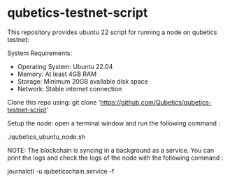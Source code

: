 # qubetics-testnet-script

This repository provides ubuntu 22 script for running a node on qubetics testnet:

System Requirements:

- Operating System: Ubuntu 22.04
- Memory: At least 4GB RAM
- Storage: Minimum 20GB available disk space
- Network: Stable internet connection

Clone this repo using:
git clone '<https://github.com/Qubetics/qubetics-testnet-script>'

Setup the node:
open a terminal window and run the following command :

./qubetics_ubuntu_node.sh

NOTE: The blockchain  is syncing in a background as a service. You can print the logs and check the logs of the node with the following command :

journalctl -u qubeticschain.service -f
